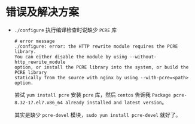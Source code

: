 # 错误及解决方案

- `./configure` 执行编译检查时说缺少 `PCRE` 库

  ```shell
  # error message
  ./configure: error: the HTTP rewrite module requires the PCRE library.
  You can either disable the module by using --without-http_rewrite_module
  option, or install the PCRE library into the system, or build the PCRE library
  statically from the source with nginx by using --with-pcre=<path> option.
  ```

  尝试 `yum install pcre` 安装 `pcre` 库，然后 `centos` 告诉我 `Package pcre-8.32-17.el7.x86_64 already installed and latest version`。

  其实是缺少 `pcre-devel` 模块，`sudo yun install pcre-devel` 就好了。
